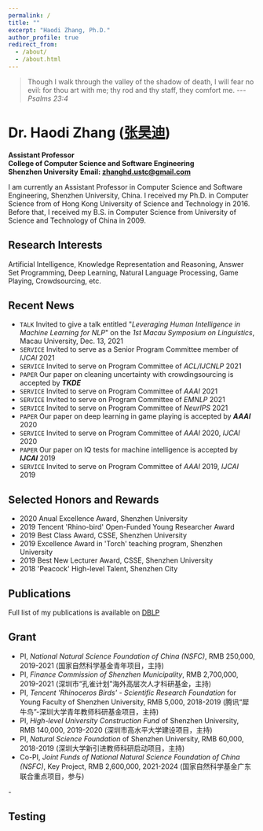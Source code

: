 ```yaml
---
permalink: /
title: ""
excerpt: "Haodi Zhang, Ph.D."
author_profile: true
redirect_from: 
  - /about/
  - /about.html
---
```



> Though I walk through the valley of the shadow of  death, I will fear no evil: for thou art with me; thy rod and thy staff, they comfort me. ---<cite>Psalms 23:4</cite>


Dr. Haodi Zhang ([张昊迪](http://csse.szu.edu.cn/cn/people?195315))
======
**Assistant Professor**<br>
**College of Computer Science and Software Engineering**<br>
**Shenzhen University**
**Email: [zhanghd.ustc@gmail.com](mailto:zhanghd.ustc@gmail.com)**



I am currently an Assistant Professor in Computer Science and Software Engineering, Shenzhen University, China. 
I received my Ph.D. in Computer Science from  of Hong Kong University of Science and Technology in 2016. Before that, I received my B.S. in Computer Science from University of Science and Technology of China in 2009.

Research Interests
------
Artificial Intelligence, Knowledge Representation and Reasoning, Answer Set Programming, Deep Learning, Natural Language Processing, Game Playing, Crowdsourcing, etc.

Recent News
------
* `TALK` Invited to give a talk entitled "_Leveraging Human Intelligence in Machine Learning for NLP_" on the _1st Macau Symposium on Linguistics_, Macau University, Dec. 13, 2021
* `SERVICE` Invited to serve as a Senior Program Committee member of _IJCAI_ 2021
* `SERVICE` Invited to serve on Program Committee of _ACL/IJCNLP_ 2021
* `PAPER` Our paper on cleaning uncertainty with crowdingsourcing is accepted by _**TKDE**_
* `SERVICE` Invited to serve on Program Committee of _AAAI_ 2021
* `SERVICE` Invited to serve on Program Committee of _EMNLP_ 2021
* `SERVICE` Invited to serve on Program Committee of _NeurIPS_ 2021
* `PAPER` Our paper on deep learning in game playing is accepted by _**AAAI**_ 2020
* `SERVICE` Invited to serve on Program Committee of _AAAI_ 2020, _IJCAI_ 2020
* `PAPER` Our paper on IQ tests for machine intelligence is accepted by _**IJCAI**_ 2019
* `SERVICE` Invited to serve on Program Committee of _AAAI_ 2019, _IJCAI_ 2019

Selected Honors and Rewards
------
* 2020 Anual Excellence Award, Shenzhen University
* 2019 Tencent 'Rhino-bird' Open-Funded Young Researcher Award
* 2019 Best Class Award, CSSE, Shenzhen University
* 2019 Excellence Award in 'Torch' teaching program, Shenzhen University
* 2019 Best New Lecturer Award, CSSE, Shenzhen University
* 2018 'Peacock' High-level Talent, Shenzhen City


Publications
------
Full list of my publications is available on [DBLP](https://dblp.org/pid/165/3321.html)

Grant
------
* PI, _National Natural Science Foundation of China (NSFC)_, RMB 250,000, 2019-2021 (国家自然科学基金青年项目，主持)
* PI, _Finance Commission of Shenzhen Municipality_, RMB 2,700,000, 2019-2021 (深圳市“孔雀计划”海外高层次人才科研基金，主持)
* PI, _Tencent 'Rhinoceros Birds' - Scientific Research Foundation_ for Young Faculty of Shenzhen University, RMB 5,000, 2018-2019 (腾讯“犀牛鸟”-深圳大学青年教师科研基金项目，主持)
* PI, _High-level University Construction Fund_ of Shenzhen University, RMB 140,000, 2019-2020 (深圳市高水平大学建设项目，主持)
* PI, _Natural Science Foundation_ of Shenzhen University, RMB 60,000, 2018-2019 (深圳大学新引进教师科研启动项目，主持)
* Co-PI, _Joint Funds of National Natural Science Foundation of China (NSFC)_, Key Project, RMB 2,600,000, 2021-2024 (国家自然科学基金广东联合重点项目，参与)



<script src="https://cdn1.lncld.net/static/js/av-mini-0.6.10.js"></script>
<script src="http://jerry-cdn.b0.upaiyun.com/hit-kounter/hit-kounter-lc-0.2.0.js"></script>
<span data-hk-page="current"> - </span>

Testing
------